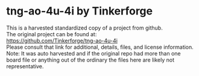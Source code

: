 
# tng-ao-4u-4i by Tinkerforge  
This is a harvested standardized copy of a project from github.  
The original project can be found at:  
https://github.com/Tinkerforge/tng-ao-4u-4i  
Please consult that link for additional, details, files, and license information.  
Note: It was auto harvested and if the original repo had more than one board file or anything out of the ordinary the files here are likely not representative.  
    
